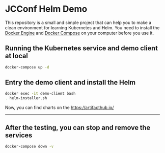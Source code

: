 # JCConf Helm Demo

This repository is a small and simple project that can help you to make a clean environment for learning Kubernetes and Helm. You need to install the [Docker Engine](https://docs.docker.com/engine/install/) and [Docker Compose](https://docs.docker.com/compose/install/) on your computer before you use it.

## Running the Kubernetes service and demo client at local

```bash
docker-compose up -d
```

## Entry the demo client and install the Helm

```bash
docker exec -it demo-client bash
. helm-installer.sh
```

Now, you can find charts on the https://artifacthub.io/

---

## After the testing, you can stop and remove the services

```bash
docker-compose down -v
```

